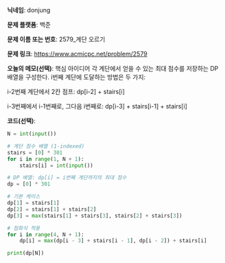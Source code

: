 **닉네임**: donjung

**문제 플랫폼**: 백준

**문제 이름 또는 번호**: 2579_계단 오르기

**문제 링크**: https://www.acmicpc.net/problem/2579

**오늘의 메모(선택)**: 
핵심 아이디어
각 계단에서 얻을 수 있는 최대 점수를 저장하는 DP 배열을 구성한다. i번째 계단에 도달하는 방법은 두 가지:

i-2번째 계단에서 2칸 점프: dp[i-2] + stairs[i]

i-3번째에서 i-1번째로, 그다음 i번째로: dp[i-3] + stairs[i-1] + stairs[i]

**코드(선택)**:

``` python
N = int(input())

# 계단 점수 배열 (1-indexed)
stairs = [0] * 301
for i in range(1, N + 1):
	stairs[i] = int(input())

# DP 배열: dp[i] = i번째 계단까지의 최대 점수
dp = [0] * 301

# 기본 케이스
dp[1] = stairs[1]
dp[2] = stairs[1] + stairs[2]
dp[3] = max(stairs[1] + stairs[3], stairs[2] + stairs[3])

# 점화식 적용
for i in range(4, N + 1):
	dp[i] = max(dp[i - 3] + stairs[i - 1], dp[i - 2]) + stairs[i]

print(dp[N])
```
